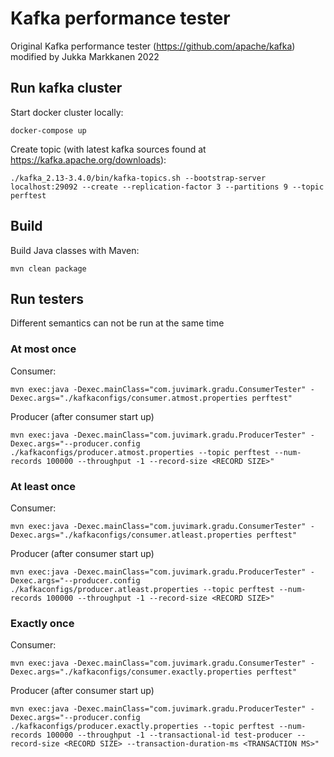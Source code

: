 # Kafka performance tester

Original Kafka performance tester (https://github.com/apache/kafka) modified by Jukka Markkanen 2022

## Run kafka cluster

Start docker cluster locally:
```
docker-compose up
```

Create topic (with latest kafka sources found at https://kafka.apache.org/downloads):
```
./kafka_2.13-3.4.0/bin/kafka-topics.sh --bootstrap-server localhost:29092 --create --replication-factor 3 --partitions 9 --topic perftest
```

## Build

Build Java classes with Maven:
```
mvn clean package
```

## Run testers
Different semantics can not be run at the same time

### At most once

Consumer:
```
mvn exec:java -Dexec.mainClass="com.juvimark.gradu.ConsumerTester" -Dexec.args="./kafkaconfigs/consumer.atmost.properties perftest"
```

Producer (after consumer start up)
```
mvn exec:java -Dexec.mainClass="com.juvimark.gradu.ProducerTester" -Dexec.args="--producer.config ./kafkaconfigs/producer.atmost.properties --topic perftest --num-records 100000 --throughput -1 --record-size <RECORD SIZE>"
```

### At least once

Consumer:
```
mvn exec:java -Dexec.mainClass="com.juvimark.gradu.ConsumerTester" -Dexec.args="./kafkaconfigs/consumer.atleast.properties perftest"
```

Producer (after consumer start up)
```
mvn exec:java -Dexec.mainClass="com.juvimark.gradu.ProducerTester" -Dexec.args="--producer.config ./kafkaconfigs/producer.atleast.properties --topic perftest --num-records 100000 --throughput -1 --record-size <RECORD SIZE>"
```

### Exactly once

Consumer:
```
mvn exec:java -Dexec.mainClass="com.juvimark.gradu.ConsumerTester" -Dexec.args="./kafkaconfigs/consumer.exactly.properties perftest"
```

Producer (after consumer start up)
```
mvn exec:java -Dexec.mainClass="com.juvimark.gradu.ProducerTester" -Dexec.args="--producer.config ./kafkaconfigs/producer.exactly.properties --topic perftest --num-records 100000 --throughput -1 --transactional-id test-producer --record-size <RECORD SIZE> --transaction-duration-ms <TRANSACTION MS>"
```